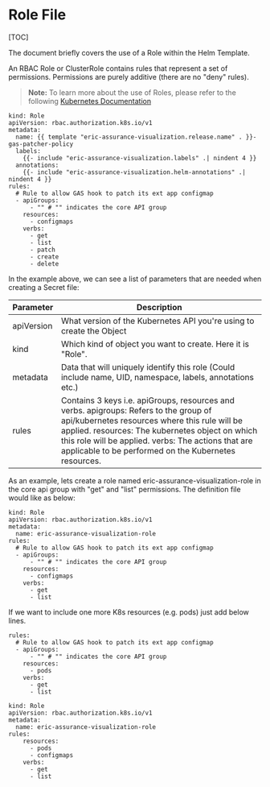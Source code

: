 # Role File

[TOC]


The document briefly covers the use of a Role within the Helm Template.

An RBAC Role or ClusterRole contains rules that represent a set of permissions.
Permissions are purely additive (there are no "deny" rules).

> **Note:** To learn more about the use of Roles, please refer to the following [Kubernetes Documentation](https://kubernetes.io/docs/reference/access-authn-authz/rbac/#role-and-clusterrole)


```
kind: Role
apiVersion: rbac.authorization.k8s.io/v1
metadata:
  name: {{ template "eric-assurance-visualization.release.name" . }}-gas-patcher-policy
  labels:
    {{- include "eric-assurance-visualization.labels" .| nindent 4 }}
  annotations:
    {{- include "eric-assurance-visualization.helm-annotations" .| nindent 4 }}
rules:
  # Rule to allow GAS hook to patch its ext app configmap
  - apiGroups:
      - "" # "" indicates the core API group
    resources:
      - configmaps
    verbs:
      - get
      - list
      - patch
      - create
      - delete

```


In the example above, we can see a list of parameters that are needed when creating a Secret file:

|Parameter|Description|
|-------------------------|-------------------------------------------------------------------------------------------------------------------------------------------------------------------------------------------------------------------------------------------------------------------------------------------------------|
|apiVersion|What version of the Kubernetes API you're using to create the Object|
|kind|Which kind of object you want to create. Here it is "Role".|
|metadata|Data that will uniquely identify this role (Could include name, UID, namespace, labels, annotations etc.)|
|rules|Contains 3 keys i.e. apiGroups, resources and verbs. apigroups: Refers to the group of api/kubernetes resources where this rule will be applied. resources: The kubernetes object on which this role will be applied. verbs: The actions that are applicable to be performed on the Kubernetes resources.|




As an example, lets create a role named eric-assurance-visualization-role in the core api group with "get" and "list" permissions.
The definition file would like as below:

```
kind: Role
apiVersion: rbac.authorization.k8s.io/v1
metadata:
  name: eric-assurance-visualization-role
rules:
  # Rule to allow GAS hook to patch its ext app configmap
  - apiGroups:
      - "" # "" indicates the core API group
    resources:
      - configmaps
    verbs:
      - get
      - list
```


If we want to include one more K8s resources (e.g. pods) just add below lines.

```
rules:
  # Rule to allow GAS hook to patch its ext app configmap
  - apiGroups:
      - "" # "" indicates the core API group
    resources:
      - pods
    verbs:
      - get
      - list

```


```
kind: Role
apiVersion: rbac.authorization.k8s.io/v1
metadata:
  name: eric-assurance-visualization-role
rules:
    resources:
      - pods
      - configmaps
    verbs:
      - get
      - list
```